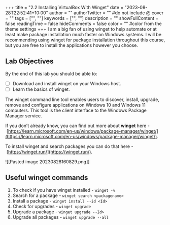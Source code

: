 +++
title = "2.2   Installing VirtualBox With Winget"
date = "2023-08-28T22:52:41+10:00"
author = ""
authorTwitter = "" #do not include @
cover = ""
tags = ["", ""]
keywords = ["", ""]
description = ""
showFullContent = false
readingTime = false
hideComments = false
color = "" #color from the theme settings
+++
I am a big fan of using winget to help automate or at least make package installation much faster on Windows systems. I will be recommending using winget for package installation throughout this course, but you are free to install the applications however you choose.

## **Lab Objectives**

By the end of this lab you should be able to:
- [ ] Download and install winget on your Windows host.
- [ ] Learn the basics of winget.

The winget command line tool enables users to discover, install, upgrade, remove and configure applications on Windows 10 and Windows 11 computers. This tool is the client interface to the Windows Package Manager service. 

If you don’t already know, you can find out more about **winget** here - [https://learn.microsoft.com/en-us/windows/package-manager/winget/](https://learn.microsoft.com/en-us/windows/package-manager/winget/).

To install winget and search packages you can do that here - [https://winget.run/](https://winget.run/).

![[Pasted image 20230828160829.png]]

## **Useful winget commands**

1. To check if you have winget installed - `winget -v`
2. Search for a package - `winget search <packagename>`
3. Install a package - `winget install --id <Id>`
4. Check for upgrades - `winget upgrade`
5. Upgrade a package - `winget upgrade --Id>`
6. Upgrade all packages - `winget upgrade --all`